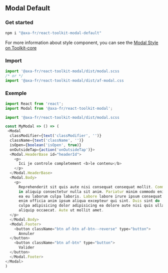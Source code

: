 ## Modal Default

### Get started

```sh
npm i "@axa-fr/react-toolkit-modal-default"
```

For more information about style component, you can see the [Modal Style on Toolkit-core ](http://toolkit-intranet-axa.azurewebsites.net/#/modal)

### Import

```javascript
import '@axa-fr/react-toolkit-modal/dist/modal.scss
/* or */
import '@axa-fr/react-toolkit-modal/dist/af-modal.css
```

### Exemple

```javascript
import React from 'react';
import Modal from '@axa-fr/react-toolkit-modal';

import '@axa-fr/react-toolkit-modal/dist/modal.scss

const MyModal => () => (
 <Modal
  classModifier={text('classModifier', '')}
  className={text('className', '')}
  isOpen={boolean('isOpen', true)}
  onOutsideTap={action('onOutsideTap')}>
  <Modal.HeaderBase id="headerId">
    <p>
      Ici je controle completement <b>le contenu</b>
    </p>
  </Modal.HeaderBase>
  <Modal.Body>
    <p>
      Reprehenderit sit quis aute nisi consequat consequat mollit. Commodo
      in aliquip consectetur nulla sit anim. Pariatur minim commodo enim
      ea eu laborum culpa laboris. Labore labore irure ipsum consequat
      enim officia anim ipsum aliqua excepteur qui sint. Duis sint do
      culpa adipisicing dolor adipisicing ea dolore aute nisi quis ullamco
      aliquip occaecat. Aute ut mollit amet.
  </p>
  </Modal.Body>
  <Modal.Footer>
    <button className="btn af-btn af-btn--reverse" type="button">
      Annuler
  </button>
    <button className="btn af-btn" type="button">
      Valider
  </button>
  </Modal.Footer>
</Modal>
)
```
